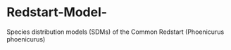 # Redstart-Model-
Species distribution models (SDMs) of the Common Redstart (Phoenicurus phoenicurus)
